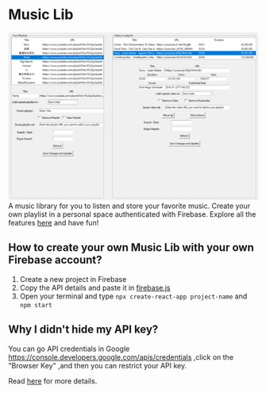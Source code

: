 # Music Lib

![demo](https://github.com/andrewhsugithub/YouTube-Organizer/blob/master/demo.png)
A music library for you to listen and store your favorite music. Create your own playlist in a personal space authenticated with Firebase. Explore all the features [here]() and have fun!

## How to create your own Music Lib with your own Firebase account?

1. Create a new project in Firebase
2. Copy the API details and paste it in [firebase.js]()
3. Open your terminal and type `npx create-react-app project-name` and `npm start`

## Why I didn't hide my API key?

You can go API credentials in Google https://console.developers.google.com/apis/credentials ,click on the "Browser Key" ,and then you can restrict your API key.

Read [here](https://jsmobiledev.com/article/hide-firebase-api/) for more details.
